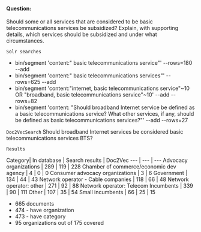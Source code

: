 
#### Question:

Should some or all services that are considered to be basic telecommunications services be subsidized? Explain, with supporting details, which services should be subsidized and under what circumstances.

`Solr searches`

- bin/segment 'content:" basic telecommunications service"' --rows=180 --add
- bin/segment 'content:" basic telecommunications services"' --rows=625 --add
- bin/segment 'content:"internet, basic telecommunications service"~10 OR "broadband, basic telecommunications service"~10' --add --rows=82
- bin/segment 'content: "Should broadband Internet service be defined as a basic telecommunications service? What other services, if any, should be defined as basic telecommunications services?"' --add --rows=27

`Doc2VecSearch`
Should broadband Internet services be considered basic telecommunications services BTS?

`Results`

Category| In database | Search results | Doc2Vec
--- | --- | ---
Advocacy organizations |  289 | 119 | 228
Chamber of commerce/economic dev agency |  4 | 0 | 0
Consumer advocacy organizations |    3  | 6
Government  | 134 | 44 | 43
Network operator - Cable companies | 118 | 66 | 48
Network operator: other | 271 | 92 | 88
Network operator: Telecom Incumbents | 339 | 90 | 111
Other | 107 | 35 | 54
Small incumbents  | 66  | 25 | 15   

- 665 documents
- 474 - have organization
- 473 - have category
- 95 organizations out of 175 covered
